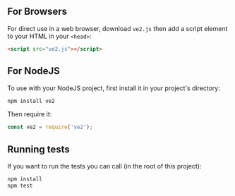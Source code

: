 ## For Browsers
For direct use in a web browser, download `ve2.js` then add a script element to your HTML in your `<head>`:

```html
<script src="ve2.js"></script>
```

## For NodeJS
To use with your NodeJS project, first install it in your project's directory:

```sh
npm install ve2
```

Then require it:

```js
const ve2 = require('ve2');
```

## Running tests
If you want to run the tests you can call (in the root of this project):

```sh
npm install
npm test
```
